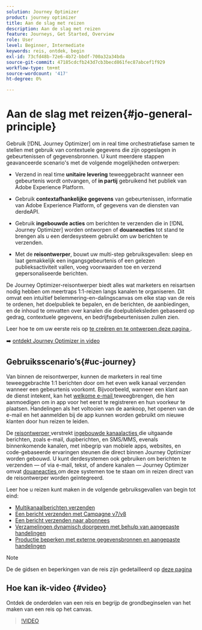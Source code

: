 ```yaml
---
solution: Journey Optimizer
product: journey optimizer
title: Aan de slag met reizen
description: Aan de slag met reizen
feature: Journeys, Get Started, Overview
role: User
level: Beginner, Intermediate
keywords: reis, ontdek, begin
exl-id: 73cfd48b-72e6-4b72-bbdf-700a32a34bda
source-git-commit: 47185cdcfb243d7cb3becd861fec87abcef1f929
workflow-type: tm+mt
source-wordcount: '417'
ht-degree: 0%

---
```



# Aan de slag met reizen{#jo-general-principle}

Gebruik [!DNL Journey Optimizer] om in real time orchestratiefase samen te stellen met gebruik van contextuele gegevens die zijn opgeslagen in gebeurtenissen of gegevensbronnen. U kunt meerdere stappen geavanceerde scenario&#39;s met de volgende mogelijkheden ontwerpen:

* Verzend in real time **unitaire levering** teweeggebracht wanneer een gebeurtenis wordt ontvangen, of **in partij** gebruikend het publiek van Adobe Experience Platform.

* Gebruik **contextafhankelijke gegevens** van gebeurtenissen, informatie van Adobe Experience Platform, of gegevens van de diensten van derdeAPI.

* Gebruik **ingebouwde acties** om berichten te verzenden die in [!DNL Journey Optimizer] worden ontworpen of **douaneacties** tot stand te brengen als u een derdesysteem gebruikt om uw berichten te verzenden.

* Met de **reisontwerper**, bouwt uw multi-step gebruiksgevallen: sleep en laat gemakkelijk een ingangsgebeurtenis of een gelezen publieksactiviteit vallen, voeg voorwaarden toe en verzend gepersonaliseerde berichten.

De Journey Optimizer-reisontwerper biedt alles wat marketers en reisartsen nodig hebben om meertraps 1:1-reizen langs kanalen te organiseren. Dit omvat een intuïtief belemmering-en-dalingscanvas om elke stap van de reis te ordenen, het doelpubliek te bepalen, en de berichten, de aanbiedingen, en de inhoud te omvatten over kanalen die doelpublieksleden gebaseerd op gedrag, contextuele gegevens, en bedrijfsgebeurtenissen zullen zien.

Leer hoe te om uw eerste reis op [ te creëren en te ontwerpen deze pagina ](journey-gs.md).

➡️ [ ontdekt Journey Optimizer in video ](#video)

## Gebruiksscenario’s{#uc-journey}

Van binnen de reisontwerper, kunnen de marketers in real time teweeggebrachte 1:1 berichten door om het even welk kanaal verzenden wanneer een gebeurtenis voorkomt. Bijvoorbeeld, wanneer een klant aan de dienst intekent, kan het [ welkome e-mail ](message-to-subscribers-uc.md) teweegbrengen, die hen aanmoedigen om in app voor het eerst te registreren en hun voorkeur te plaatsen. Handelingen als het voltooien van de aankoop, het openen van de e-mail en het aanmelden bij de app kunnen worden gebruikt om nieuwe klanten door hun reizen te leiden.

De [ reisontwerper ](using-the-journey-designer.md) verstrekt [ ingebouwde kanaalacties ](journeys-message.md) die uitgaande berichten, zoals e-mail, dupberichten, en SMS/MMS, evenals binnenkomende kanalen, met inbegrip van mobiele apps, websites, en code-gebaseerde ervaringen steunen die direct binnen Journey Optimizer worden gebouwd. U kunt derdesystemen ook gebruiken om berichten te verzenden — of via e-mail, tekst, of andere kanalen — Journey Optimizer omvat [ douaneacties ](using-custom-actions.md) om deze systemen toe te staan om in reizen direct van de reisontwerper worden geïntegreerd.

Leer hoe u reizen kunt maken in de volgende gebruiksgevallen van begin tot eind:

* [Multikanaalberichten verzenden](journeys-uc.md)
* [Een bericht verzenden met Campagne v7/v8](ajo-ac.md)
* [Een bericht verzenden naar abonnees](message-to-subscribers-uc.md)
* [Verzamelingen dynamisch doorgeven met behulp van aangepaste handelingen](collections.md)
* [Productie beperken met externe gegevensbronnen en aangepaste handelingen](limit-throughput.md)

>[!NOTE]
>
>De de gidsen en beperkingen van de reis zijn gedetailleerd op [ deze pagina ](../start/guardrails.md)

## Hoe kan ik-video {#video}

Ontdek de onderdelen van een reis en begrijp de grondbeginselen van het maken van een reis op het canvas.

>[!VIDEO](https://video.tv.adobe.com/v/3430347?quality=12&captions=dut)

